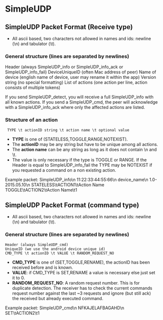 # SimpleUDP

## SimpleUDP Packet Format (Receive type)
* All ascii based, two characters not allowed in names and ids: newline (\n) and tabulator (\t).

### General structure (lines are separated by newlines)
Header (always SimpleUDP_info or SimpleUDP_info_ack or SimpleUDP_info_fail)
DeviceUniqueID (often Mac address of peer)
Name of device (english name of device, user may rename it within the app)
Version string (no special formatting)
List of actions (one action per line, action consists of multiple tokens)

If you send SimpleUDP_detect, you will receive a full SimpleUDP_info with all known actions. If
you send a SimpleUDP_cmd, the peer will acknowledge with a SimpleUDP_info_ack where only the affected
actions are listed.

### Structure of an action
     TYPE \t actionID string \t action name \t optional value

* **TYPE** is one of (STATELESS,TOGGLE,RANGE,NOTEXIST).
* The **actionID** may be any string but have to be unique among all actions.
* The **action name** can be any string as long as it does not contain \n and \t.
* The value is only necessary if the type is TOGGLE or RANGE. If the Header is equal to SimpleUDP_info_fail
the TYPE may be NOTEXIST if you requested a command on a non existing action.

Example packet:
     SimpleUDP_info\n
     11:22:33:44:55:66\n
     device_name\n
     1.0-2015.05.10\n
     STATELESS\tACTION1\tAction Name
     TOGGLE\tACTION2\tAction Name\t1

## SimpleUDP Packet Format (command type)
* All ascii based, two characters not allowed in names and ids: newline (\n) and tabulator (\t).

### General structure (lines are separated by newlines)
    Header (always SimpleUDP_cmd)
    UniqueID (we use the android device unique id)
    CMD_TYPE \t actionID \t VALUE \t RANDOM_REQUEST_NO

* **CMD_TYPE** is one of (SET,TOGGLE,RENAME), the actionID has been received before and is known.
* **VALUE**: if CMD_TYPE is SET,RENAME a value is necessary else just set it to 0.
* **RANDOM_REQUEST_NO**: A random request number. This is for duplicate detection. The receiver has
to check the current commands request number against the last ~3 requests and ignore (but still
ack) the received but already executed command.

Example packet:
     SimpleUDP_cmd\n
     NFKAJELAFBAGAHD\n
     SET\tACTION2\t1
